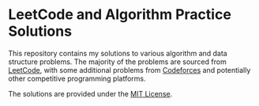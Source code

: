 # LeetCode and Algorithm Practice Solutions

This repository contains my solutions to various algorithm and data structure problems. The majority of the problems are sourced from [LeetCode](https://leetcode.com/), with some additional problems from [Codeforces](https://codeforces.com/) and potentially other competitive programming platforms.

The solutions are provided under the [MIT License](LICENSE).
